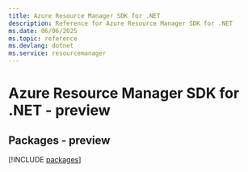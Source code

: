 ```yaml
---
title: Azure Resource Manager SDK for .NET
description: Reference for Azure Resource Manager SDK for .NET
ms.date: 06/06/2025
ms.topic: reference
ms.devlang: dotnet
ms.service: resourcemanager
---
```

# Azure Resource Manager SDK for .NET - preview
## Packages - preview
[!INCLUDE [packages](resource-manager-index.md)]